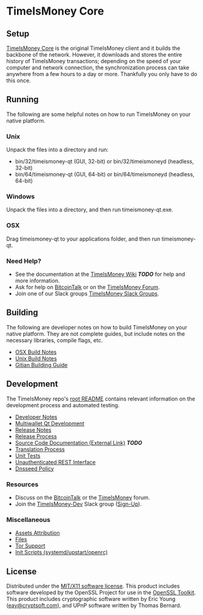 TimeIsMoney Core
=====================

Setup
---------------------
[TimeIsMoney Core](http://timeismoney.com/wallet) is the original TimeIsMoney client and it builds the backbone of the network. However, it downloads and stores the entire history of TimeIsMoney transactions; depending on the speed of your computer and network connection, the synchronization process can take anywhere from a few hours to a day or more. Thankfully you only have to do this once.

Running
---------------------
The following are some helpful notes on how to run TimeIsMoney on your native platform.

### Unix

Unpack the files into a directory and run:

- bin/32/timeismoney-qt (GUI, 32-bit) or bin/32/timeismoneyd (headless, 32-bit)
- bin/64/timeismoney-qt (GUI, 64-bit) or bin/64/timeismoneyd (headless, 64-bit)

### Windows

Unpack the files into a directory, and then run timeismoney-qt.exe.

### OSX

Drag timeismoney-qt to your applications folder, and then run timeismoney-qt.

### Need Help?

* See the documentation at the [TimeIsMoney Wiki](https://en.bitcoin.it/wiki/Main_Page) ***TODO***
for help and more information.
* Ask for help on [BitcoinTalk](https://bitcointalk.org/index.php?topic=1262920.0) or on the [TimeIsMoney Forum](http://forum.timeismoney.com/).
* Join one of our Slack groups [TimeIsMoney Slack Groups](https://timeismoney.com/slack-logins/).

Building
---------------------
The following are developer notes on how to build TimeIsMoney on your native platform. They are not complete guides, but include notes on the necessary libraries, compile flags, etc.

- [OSX Build Notes](build-osx.md)
- [Unix Build Notes](build-unix.md)
- [Gitian Building Guide](gitian-building.md)

Development
---------------------
The TimeIsMoney repo's [root README](https://github.com/TimeIsMoney-Project/TimeIsMoney/blob/master/README.md) contains relevant information on the development process and automated testing.

- [Developer Notes](developer-notes.md)
- [Multiwallet Qt Development](multiwallet-qt.md)
- [Release Notes](release-notes.md)
- [Release Process](release-process.md)
- [Source Code Documentation (External Link)](https://dev.visucore.com/bitcoin/doxygen/) ***TODO***
- [Translation Process](translation_process.md)
- [Unit Tests](unit-tests.md)
- [Unauthenticated REST Interface](REST-interface.md)
- [Dnsseed Policy](dnsseed-policy.md)

### Resources

* Discuss on the [BitcoinTalk](https://bitcointalk.org/index.php?topic=1262920.0) or the [TimeIsMoney](http://forum.timeismoney.com/) forum.
* Join the [TimeIsMoney-Dev](https://timeismoney-dev.slack.com/) Slack group ([Sign-Up](https://timeismoney-dev.herokuapp.com/)).

### Miscellaneous
- [Assets Attribution](assets-attribution.md)
- [Files](files.md)
- [Tor Support](tor.md)
- [Init Scripts (systemd/upstart/openrc)](init.md)

License
---------------------
Distributed under the [MIT/X11 software license](http://www.opensource.org/licenses/mit-license.php).
This product includes software developed by the OpenSSL Project for use in the [OpenSSL Toolkit](https://www.openssl.org/). This product includes
cryptographic software written by Eric Young ([eay@cryptsoft.com](mailto:eay@cryptsoft.com)), and UPnP software written by Thomas Bernard.

